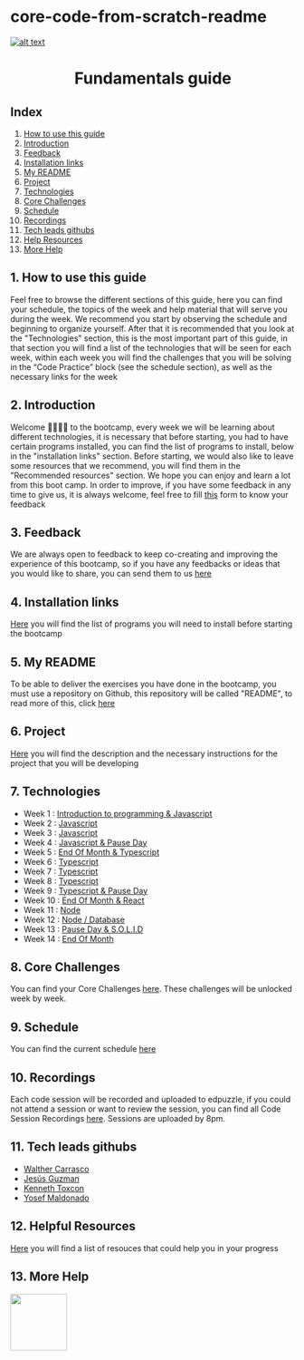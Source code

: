 
# core-code-from-scratch-readme
<a href="https://www.core-code.io/">

![alt text](https://uploads-ssl.webflow.com/5eb2f56932c3562feab232e3/5f73550d00249e7e96c9f3de_Logo.png 'corecodeio')

</a>

<h1 align="center">Fundamentals guide</h1>

## Index

1. [How to use this guide](#1-how-to-use-this-guide)
2. [Introduction](#2-introduction)
3. [Feedback](#3-feedback)
4. [Installation links](#4-installation-links)
5. [My README](#5-my-readme)
6. [Project](#6-project)
7. [Technologies](#7-technologies)
8. [Core Challenges](#8-core-challenges)
9. [Schedule](#9-schedule)
10. [Recordings](#10-recordings)
11. [Tech leads githubs](#11-tech-leads-githubs)
12. [Help Resources](#12-recommended-resources)
13. [More Help](#13-help)

## 1. How to use this guide

Feel free to browse the different sections of this guide, here you can find your schedule, the topics of the week and help material that will serve you during the week. We recommend you start by observing the schedule and beginning to organize yourself. After that it is recommended that you look at the "Technologies" section, this is the most important part of this guide, in that section you will find a list of the technologies that will be seen for each week, within each week you will find the challenges that you will be solving in the “Code Practice” block (see the schedule section), as well as the necessary links for the week

## 2. Introduction

Welcome 🙋‍♂️🙋‍♀️ to the bootcamp, every week we will be learning about different technologies, it is necessary that before starting, you had to have certain programs installed, you can find the list of programs to install, below in the "installation links" section. Before starting, we would also like to leave some resources that we recommend, you will find them in the "Recommended resources" section. We hope you can enjoy and learn a lot from this boot camp.
In order to improve, if you have some feedback in any time to give us, it is always welcome, feel free to fill [this](https://aplica.typeform.com/to/RAaKNKTZ?typeform-source=github.com) form to know your feedback

## 3. Feedback

We are always open to feedback to keep co-creating and improving the experience of this bootcamp, so if you have any feedbacks or ideas that you would like to share, you can send them to us [here](https://aplica.typeform.com/to/RAaKNKTZ?typeform-source=github.com)

## 4. Installation links

[Here](src/installation-links) you will find the list of programs you will need to install before starting the bootcamp

## 5. My README

To be able to deliver the exercises you have done in the bootcamp, you must use a repository on Github, this repository will be called "README", to read more of this, click [here](./src/readme/)

## 6. Project

[Here](src/project) you will find the description and the necessary instructions for the project that you will be developing

## 7. Technologies

- Week 1 : [Introduction to programming & Javascript](src/technologies/2022/week01)
- Week 2 : [Javascript](src/technologies/2022/week02)
- Week 3 : [Javascript](src/technologies/2022/week03)
- Week 4 : [Javascript & Pause Day](src/technologies/2022/week04)
- Week 5 : [End Of Month & Typescript](src/technologies/2022/week05)
- Week 6 : [Typescript](src/technologies/2022/week06)
- Week 7 : [Typescript](src/technologies/2022/week07)
- Week 8 : [Typescript](src/technologies/2022/week08)
- Week 9 : [Typescript & Pause Day](src/technologies/2022/week09)
- Week 10 : [End Of Month & React](src/technologies/2022/week10)
- Week 11 : [Node](src/technologies/2022/week11)
- Week 12 : [Node / Database](src/technologies/2022/week12)
- Week 13 : [Pause Day & S.O.L.I.D](src/technologies/2022/week13)
- Week 14 : [End Of Month](src/technologies/2022/week14)

## 8. Core Challenges

You can find your Core Challenges [here](https://corecode.notion.site/Core-Code-Boost-e30bf6e94690457d933004552f74970b). These challenges will be unlocked week by week.

## 9. Schedule

You can find the current schedule [here](src/schedule)

## 10. Recordings

Each code session will be recorded and uploaded to edpuzzle, if you could not attend a session or want to review the session, you can find all Code Session Recordings [here](https://edpuzzle.com/join/zuclocr). Sessions are uploaded by 8pm.

## 11. Tech leads githubs

- [Walther Carrasco](https://github.com/wecarrasco)
- [Jesús Guzman](https://github.com/susguzman)
- [Kenneth Toxcon](https://github.com/Ktoxcon)
- [Yosef Maldonado](https://github.com/yosefmarr)

## 12. Helpful Resources

[Here](src/recommended) you will find a list of resouces that could help you in your progress

## 13. More Help

<img src="src/assets/contact_us/slack.png" width="100px" class="leftAlign">
